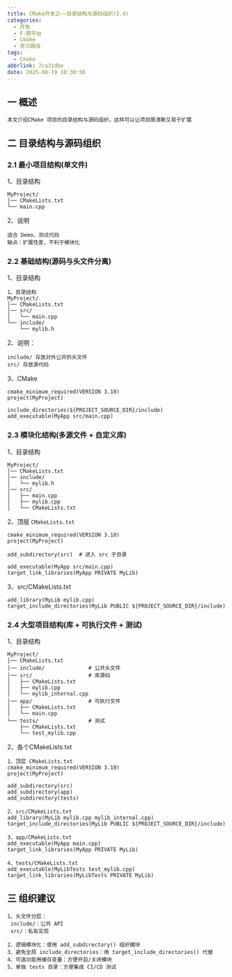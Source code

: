 ```yaml
---
title: CMake开发之——目录结构与源码组织(2.4)
categories:
  - 开发
  - F-跨平台
  - Cmake
  - 学习路线
tags:
  - Cmake
abbrlink: 7ca31dbe
date: 2025-08-19 10:30:50
---
```

## 一 概述

```
本文介绍CMake 项目的目录结构与源码组织，这样可以让项目既清晰又易于扩展
```

<!--more-->

## 二 目录结构与源码组织

### 2.1 最小项目结构(单文件)

1、目录结构

```
MyProject/
│── CMakeLists.txt
└── main.cpp
```

2、说明

```
适合 Demo、测试代码
缺点：扩展性差，不利于模块化
```

### 2.2 基础结构(源码与头文件分离)

1、目录结构

```
1、目录结构
MyProject/
│── CMakeLists.txt
│── src/
│   └── main.cpp
└── include/
    └── mylib.h
```

2、说明：

```
include/ 存放对外公开的头文件
src/ 存放源代码
```

3、CMake

```
cmake_minimum_required(VERSION 3.10)
project(MyProject)

include_directories(${PROJECT_SOURCE_DIR}/include)
add_executable(MyApp src/main.cpp)
```

### 2.3  模块化结构(多源文件 + 自定义库)

1、目录结构

```
MyProject/
│── CMakeLists.txt
│── include/
│   └── mylib.h
│── src/
│   ├── main.cpp
│   ├── mylib.cpp
│   └── CMakeLists.txt
```

2、顶层 `CMakeLists.txt`

```
cmake_minimum_required(VERSION 3.10)
project(MyProject)

add_subdirectory(src)  # 进入 src 子目录

add_executable(MyApp src/main.cpp)
target_link_libraries(MyApp PRIVATE MyLib)
```

3、src/CMakeLists.txt

```
add_library(MyLib mylib.cpp)
target_include_directories(MyLib PUBLIC ${PROJECT_SOURCE_DIR}/include)
```

### 2.4 大型项目结构(库 + 可执行文件 + 测试)

1、目录结构

```
MyProject/
│── CMakeLists.txt
│── include/              # 公共头文件
│── src/                  # 库源码
│   ├── CMakeLists.txt
│   ├── mylib.cpp
│   └── mylib_internal.cpp
│── app/                  # 可执行文件
│   ├── CMakeLists.txt
│   └── main.cpp
└── tests/                # 测试
    ├── CMakeLists.txt
    └── test_mylib.cpp
```

2、各个CMakeLists.txt

```
1、顶层 CMakeLists.txt
cmake_minimum_required(VERSION 3.10)
project(MyProject)

add_subdirectory(src)
add_subdirectory(app)
add_subdirectory(tests)

2、src/CMakeLists.txt
add_library(MyLib mylib.cpp mylib_internal.cpp)
target_include_directories(MyLib PUBLIC ${PROJECT_SOURCE_DIR}/include)

3、app/CMakeLists.txt
add_executable(MyApp main.cpp)
target_link_libraries(MyApp PRIVATE MyLib)

4、tests/CMakeLists.txt
add_executable(MyLibTests test_mylib.cpp)
target_link_libraries(MyLibTests PRIVATE MyLib)
```

## 三 组织建议

```
1、头文件分层：
 include/：公共 API
 src/：私有实现

2、逻辑模块化：使用 add_subdirectory() 组织模块
3、避免全局 include_directories：用 target_include_directories() 代替
4、可选功能用缓存变量：方便开启/关闭模块
5、单独 tests 目录：方便集成 CI/CD 测试
```

